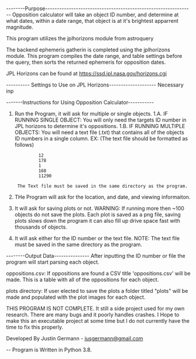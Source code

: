 --------Purpose---------------------------------------------------------------
Opposition calculator will take an object ID number, and determine at what
dates, within a date range, that object is at it's brightest apparrent 
magnitude.

This program utilizes the jplhorizons module from astroquery

The backend ephemeris gatherin is completed using the jplhorizons module.
This program compiles the date range, and table settings before the query,
then sorts the returned ephemeris for opposition dates. 

JPL Horizons can be found at https://ssd.jpl.nasa.gov/horizons.cgi


---------- Settings to Use on JPL Horizons--------------------
Necessary inp

-------Instructions for Using Opposition Calculator-----------
1. Run the Program, it will ask for multiple or single objects.
    1.A. IF RUNNING SINGLE OBJECT: You will only need the targets ID number in 
        JPL horizons to determine it's oppositions.
    1.B. IF RUNNING MULTIPLE OBJECTS: You will need a text file (.txt) that 
        contains all of the objects ID numbers in a single column.
            EX: (The text file should be formatted as follows)
            
                12
                178
                1
                168
                11290
        
        The Text file must be saved in the same directory as the program.
                
2. THe Program will ask for the location, and date, and viewing informaiton.
4. It will ask for saving plots or not.
        WARNING: If running more then ~100 objects do not save the plots. Each
            plot is saved as a png file, saving plots slows down the program
            it can also fill up drive space fast with thousands of objects.
5. It will ask either for the ID number or the text file. 
    NOTE: The text file must be saved in the same directory as the program.


--------Output Data---------------
After inputting the ID number or file the program will start parsing each
object. 

oppositions.csv:
    If oppositions are found a CSV title 'oppositions.csv' will be made. 
    This is a table with all of the oppositions for each object. 


plots directory:
    If user elected to save the plots a folder titled "plots" will be made
    and populated with the plot images for each object.



THIS PROGRAM IS NOT COMPLETE. It still a side project used for my own research. 
There are many bugs and it poorly handles crashes. I Hope to make this an 
executable project at some time but I do not currently have the time to fix 
this properly. 



Developed By Justin Germann - jusgermann@gmail.com
	
-- Program is Written in Python 3.8.